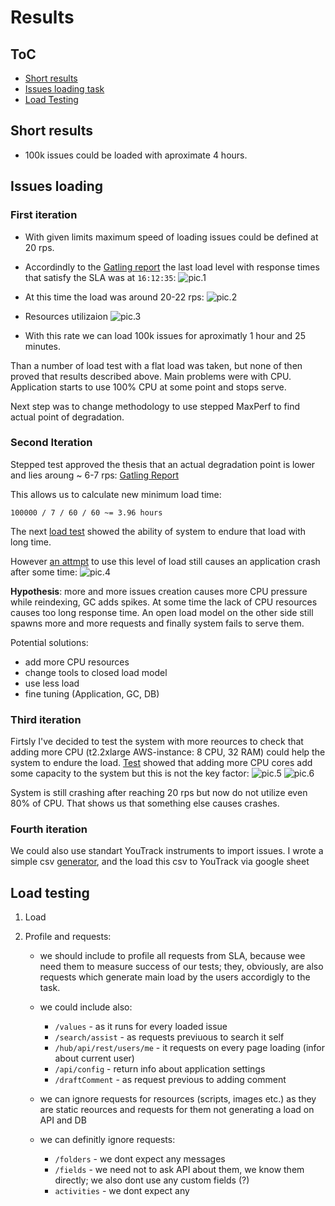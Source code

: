 # Results

## ToC

- [Short results](#short-results)
- [Issues loading task](#issues-loading)
- [Load Testing](#load-testing)

## Short results

- 100k issues could be loaded with aproximate 4 hours.

## Issues loading

### First iteration

- With given limits maximum speed of loading issues could be defined at 20 rps.
- Accordindly to the [Gatling report](/youtrack/runsresults/issuegenerationtest-20240802141143532) the last load level with response times that satisfy the SLA was at `16:12:35`:
![pic.1](https://github.com/user-attachments/assets/cafc88b5-ad15-49be-a152-172d0b6771f1)

- At this time the load was around 20-22 rps:
![pic.2](https://github.com/user-attachments/assets/26ab5e90-fef3-4977-bb47-8674c58df0ac)

- Resources utilizaion
![pic.3](https://github.com/user-attachments/assets/f5911ba2-b773-4261-9322-fb1cc511b1df)


- With this rate we can load 100k issues for aproximatly 1 hour and 25 minutes.

Than a number of load test with a flat load was taken, but none of then proved that results described above. Main problems were with CPU. Application starts to use 100% CPU at some point and stops serve.

Next step was to change methodology to use stepped MaxPerf to find actual point of degradation.

### Second Iteration

Stepped test approved the thesis that an actual degradation point is lower and lies aroung ~ 6-7 rps: [Gatling Report](/youtrack/runsresults/issuegenerationtestmaxperf-20240802171440667/)

This allows us to calculate new minimum load time:

```text
100000 / 7 / 60 / 60 ~= 3.96 hours 
```

The next [load test](/youtrack/runsresults/issuegenerationteststab-20240805110054151/) showed the ability of system to endure that load with long time.

However [an attmpt](/youtrack/runsresults/issuegenerationteststab-20240805141220619/) to use this level of load still causes an application crash after some time:
![pic.4](https://github.com/user-attachments/assets/f0b34f56-857a-4302-bf3b-04999eec295d)

**Hypothesis**: more and more issues creation causes more CPU pressure while reindexing, GC adds spikes. At some time the lack of CPU resources causes too long response time. An open load model on the other side still spawns more and more requests and finally system fails to serve them.

Potential solutions:

- add more CPU resources
- change tools to closed load model
- use less load
- fine tuning (Application, GC, DB)
  
### Third iteration

Firtsly I've decided to test the system with more reources to check that adding more CPU (t2.2xlarge AWS-instance: 8 CPU, 32 RAM) could help the system to endure the load.
[Test](/youtrack/runsresults/issuegenerationtestmaxperf-20240806083340560/) showed that adding more CPU cores add some capacity to the system but this is not the key factor:
![pic.5](https://github.com/user-attachments/assets/1964d290-aad2-4e01-b523-8f9dbbeced1e)
![pic.6](https://github.com/user-attachments/assets/9709486c-185f-4e83-9e15-bd4df7e8c233)

System is still crashing after reaching 20 rps but now do not utilize even 80% of CPU. That shows us that something else causes crashes.

### Fourth iteration

We could also use standart YouTrack instruments to import issues.
I wrote a simple csv [generator](/youtrack-issue-csv-generator/), and the load this csv to YouTrack via google sheet

## Load testing

1. Load

2. Profile and requests:
	- we should include to profile all requests from SLA, because wee need them to measure success of our tests; they, obviously,  are also requests which generate main load by the users accordigly to the task.

	- we could include also:
		- `/values` - as it runs for every loaded issue
		- `/search/assist` - as requests previuous to search it self
		- `/hub/api/rest/users/me` - it requests on every page loading (infor about current user)
		- `/api/config` - return info about application settings
		- `/draftComment` - as request previous to adding comment

	- we can ignore requests for resources (scripts, images etc.) as they are static reources and requests for them not generating a load on API and DB

	- we can definitly ignore requests:
		- `/folders` - we dont expect any messages
		- `/fields` - we need not to ask API about them, we know them directly; we also dont use any custom fields (?)
		- `activities` - we dont expect any
